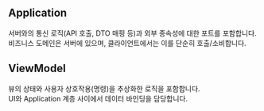 ## Application
서버와의 통신 로직(API 호출, DTO 매핑 등)과 외부 종속성에 대한 포트를 포함합니다.  
비즈니스 도메인은 서버에 있으며, 클라이언트에서는 이를 단순히 호출/소비합니다.

## ViewModel
뷰의 상태와 사용자 상호작용(명령)을 추상화한 로직을 포함합니다.  
UI와 Application 계층 사이에서 데이터 바인딩을 담당합니다.